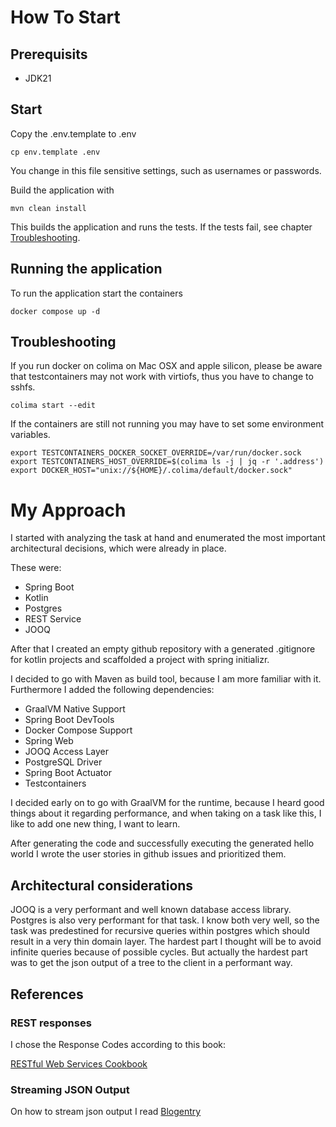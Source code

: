 # How To Start

## Prerequisits

- JDK21

## Start

Copy the .env.template to .env

    cp env.template .env

You change in this file sensitive settings, such as usernames or passwords.

Build the application with 

    mvn clean install

This builds the application and runs the tests. If the tests fail, see chapter [Troubleshooting](#troubleshooting).

## Running the application

To run the application start the containers

    docker compose up -d

## Troubleshooting

If you run docker on colima on Mac OSX and apple silicon, please be aware that testcontainers
may not work with virtiofs, thus you have to change to sshfs.

    colima start --edit

If the containers are still not running you may have to set some environment variables.

    export TESTCONTAINERS_DOCKER_SOCKET_OVERRIDE=/var/run/docker.sock
    export TESTCONTAINERS_HOST_OVERRIDE=$(colima ls -j | jq -r '.address')
    export DOCKER_HOST="unix://${HOME}/.colima/default/docker.sock"

# My Approach

I started with analyzing the task at hand and enumerated the most important
architectural decisions, which were already in place.

These were:

- Spring Boot
- Kotlin
- Postgres
- REST Service
- JOOQ

After that I created an empty github repository with a generated
.gitignore for kotlin projects and scaffolded a project with spring
initializr.

I decided to go with Maven as build tool, because I am more familiar
with it.
Furthermore I added the following dependencies:

- GraalVM Native Support
- Spring Boot DevTools
- Docker Compose Support
- Spring Web
- JOOQ Access Layer
- PostgreSQL Driver
- Spring Boot Actuator 
- Testcontainers

I decided early on to go with GraalVM for the runtime, because I heard good things about
it regarding performance, and when taking on a task like this, I like
to add one new thing, I want to learn.

After generating the code and successfully executing the generated hello world I wrote the user stories
in github issues and prioritized them.

## Architectural considerations

JOOQ is a very performant and well known database access library. Postgres is also very performant for that
task. I know both very well, so the task was predestined for recursive queries within postgres which should
result in a very thin domain layer.
The hardest part I thought will be to avoid infinite queries because of possible cycles.
But actually the hardest part was to get the json output of a tree to the client in a performant way.

## References

### REST responses

I chose the Response Codes according to this book:

[RESTful Web Services Cookbook](https://books.google.at/books?id=LDuzpQlVuG4C&printsec=frontcover&hl=de#v=onepage&q&f=false)

### Streaming JSON Output

On how to stream json output I read [Blogentry](https://alexanderobregon.substack.com/p/streaming-json-output-in-spring-boot)